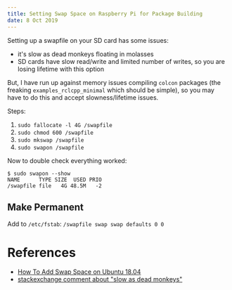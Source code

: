 ```yaml
---
title: Setting Swap Space on Raspberry Pi for Package Building
date: 8 Oct 2019
---
```


Setting up a swapfile on your SD card has some issues:

- it's slow as dead monkeys floating in molasses
- SD cards have slow read/write and limited number of writes, so you are 
losing lifetime with this option

But, I have run up against memory issues compiling `colcon` packages (the
freaking `examples_rclcpp_minimal` which should be simple), so you may have
to do this and accept slowness/lifetime issues.

Steps:

1. `sudo fallocate -l 4G /swapfile`
1. `sudo chmod 600 /swapfile`
1. `sudo mkswap /swapfile`
1. `sudo swapon /swapfile`

Now to double check everything worked:

```
$ sudo swapon --show
NAME      TYPE SIZE  USED PRIO
/swapfile file   4G 48.5M   -2
```

## Make Permanent

Add to `/etc/fstab`: `/swapfile swap swap defaults 0 0`

# References

- [How To Add Swap Space on Ubuntu 18.04](https://linuxize.com/post/how-to-add-swap-space-on-ubuntu-18-04/)
- [stackexchange comment about "slow as dead monkeys"](https://raspberrypi.stackexchange.com/questions/70/how-to-set-up-swap-space)
